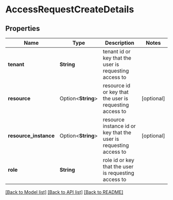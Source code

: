# AccessRequestCreateDetails

## Properties

Name | Type | Description | Notes
------------ | ------------- | ------------- | -------------
**tenant** | **String** | tenant id or key that the user is requesting access to | 
**resource** | Option<**String**> | resource id or key that the user is requesting access to | [optional]
**resource_instance** | Option<**String**> | resource instance id or key that the user is requesting access to | [optional]
**role** | **String** | role id or key that the user is requesting access to | 

[[Back to Model list]](../README.md#documentation-for-models) [[Back to API list]](../README.md#documentation-for-api-endpoints) [[Back to README]](../README.md)



